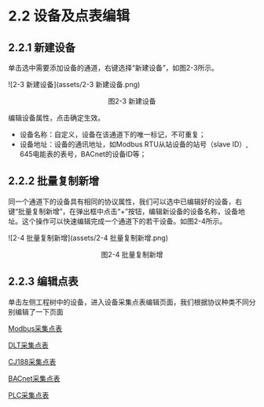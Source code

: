 # 2.2 设备及点表编辑

## 2.2.1 新建设备

单击选中需要添加设备的通道，右键选择“新建设备”，如图2-3所示。

![2-3 新建设备](assets/2-3 新建设备.png)

<center>图2-3 新建设备</center>

编辑设备属性，点击确定生效。 

- 设备名称：自定义，设备在该通道下的唯一标记，不可重复； 
- 设备地址：设备的通讯地址，如Modbus RTU从站设备的站号（slave ID）, 645电能表的表号，BACnet的设备ID等； 



## 2.2.2 批量复制新增

同一个通道下的设备具有相同的协议属性，我们可以选中已编辑好的设备，右键“批量复制新增”，在弹出框中点击“+”按钮，编辑新设备的设备名称，设备地址。这个操作可以快速编辑完成一个通道下的若干设备。如图2-4所示。

![2-4 批量复制新增](assets/2-4 批量复制新增.png)

<center>图2-4 批量复制新增</center>



## 2.2.3 编辑点表

单击左侧工程树中的设备，进入设备采集点表编辑页面，我们根据协议种类不同分别编辑了一下页面

[Modbus采集点表](Protocol/Modbus.md)

[DLT采集点表](Protocol/DLT.md)

[CJ188采集点表](Protocol/CJ188.md)

[BACnet采集点表](Protocol/BACnet.md)

[PLC采集点表](Protocol/PLC.md)

